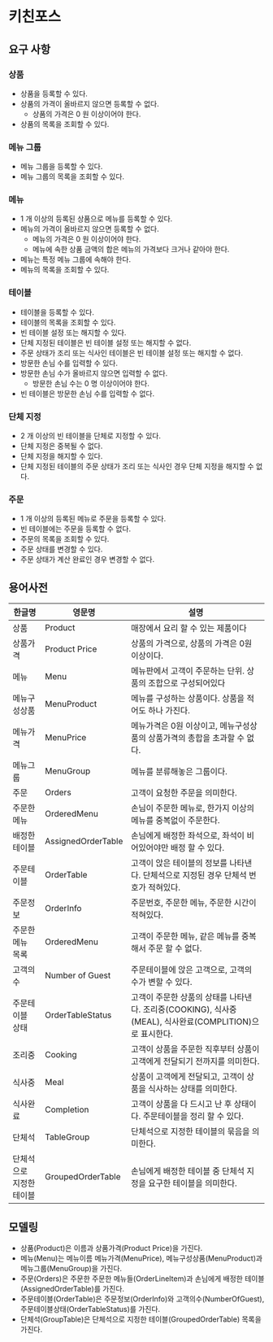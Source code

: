 # 키친포스

## 요구 사항

### 상품

* 상품을 등록할 수 있다.
* 상품의 가격이 올바르지 않으면 등록할 수 없다.
    * 상품의 가격은 0 원 이상이어야 한다.
* 상품의 목록을 조회할 수 있다.

### 메뉴 그룹

* 메뉴 그룹을 등록할 수 있다.
* 메뉴 그룹의 목록을 조회할 수 있다.

### 메뉴

* 1 개 이상의 등록된 상품으로 메뉴를 등록할 수 있다.
* 메뉴의 가격이 올바르지 않으면 등록할 수 없다.
    * 메뉴의 가격은 0 원 이상이어야 한다.
    * 메뉴에 속한 상품 금액의 합은 메뉴의 가격보다 크거나 같아야 한다.
* 메뉴는 특정 메뉴 그룹에 속해야 한다.
* 메뉴의 목록을 조회할 수 있다.

### 테이블

* 테이블을 등록할 수 있다.
* 테이블의 목록을 조회할 수 있다.
* 빈 테이블 설정 또는 해지할 수 있다.
* 단체 지정된 테이블은 빈 테이블 설정 또는 해지할 수 없다.
* 주문 상태가 조리 또는 식사인 테이블은 빈 테이블 설정 또는 해지할 수 없다.
* 방문한 손님 수를 입력할 수 있다.
* 방문한 손님 수가 올바르지 않으면 입력할 수 없다.
    * 방문한 손님 수는 0 명 이상이어야 한다.
* 빈 테이블은 방문한 손님 수를 입력할 수 없다.

### 단체 지정

* 2 개 이상의 빈 테이블을 단체로 지정할 수 있다.
* 단체 지정은 중복될 수 없다.
* 단체 지정을 해지할 수 있다.
* 단체 지정된 테이블의 주문 상태가 조리 또는 식사인 경우 단체 지정을 해지할 수 없다.

### 주문

* 1 개 이상의 등록된 메뉴로 주문을 등록할 수 있다.
* 빈 테이블에는 주문을 등록할 수 없다.
* 주문의 목록을 조회할 수 있다.
* 주문 상태를 변경할 수 있다.
* 주문 상태가 계산 완료인 경우 변경할 수 없다.

## 용어사전

|한글명|영문명|설명|
|---|---|---|
|상품|Product|매장에서 요리 할 수 있는 제품이다|
|상품가격|Product Price|상품의 가격으로, 상품의 가격은 0원 이상이다.|
|메뉴|Menu|메뉴판에서 고객이 주문하는 단위. 상품의 조합으로 구성되어있다|
|메뉴구성상품|MenuProduct|메뉴를 구성하는 상품이다. 상품을 적어도 하나 가진다.|
|메뉴가격|MenuPrice|메뉴가격은 0원 이상이고, 메뉴구성상품의 상품가격의 총합을 초과할 수 없다.|
|메뉴그룹|MenuGroup|메뉴를 분류해놓은 그룹이다.|
|주문|Orders|고객이 요청한 주문을 의미한다.|
|주문한메뉴|OrderedMenu|손님이 주문한 메뉴로, 한가지 이상의 메뉴를 중복없이 주문한다.|
|배정한테이블|AssignedOrderTable|손님에게 배정한 좌석으로, 좌석이 비어있어야만 배정 할 수 있다.|
|주문테이블|OrderTable|고객이 앉은 테이블의 정보를 나타낸다. 단체석으로 지정된 경우 단체석 번호가 적혀있다.|
|주문정보|OrderInfo|주문번호, 주문한 메뉴, 주문한 시간이 적혀있다.|
|주문한 메뉴 목록|OrderedMenu|고객이 주문한 메뉴, 같은 메뉴를 중복해서 주문 할 수 없다.|
|고객의 수|Number of Guest|주문테이블에 앉은 고객으로, 고객의 수가 변할 수 있다.|
|주문테이블 상태|OrderTableStatus|고객이 주문한 상품의 상태를 나타낸다. 조리중(COOKING), 식사중(MEAL), 식사완료(COMPLITION)으로 표시한다.|
|조리중|Cooking|고객이 상품을 주문한 직후부터 상품이 고객에게 전달되기 전까지를 의미한다.|
|식사중|Meal|상품이 고객에게 전달되고, 고객이 상품을 식사하는 상태를 의미한다.|
|식사완료|Completion|고객이 상품을 다 드시고 난 후 상태이다. 주문테이블을 정리 할 수 있다.|
|단체석|TableGroup|단체석으로 지정한 테이블의 묶음을 의미한다.|
|단체석으로 지정한 테이블|GroupedOrderTable|손님에게 배정한 테이블 중 단체석 지정을 요구한 테이블을 의미한다.|

## 모델링

- 상품(Product)은 이름과 상품가격(Product Price)을 가진다.
- 메뉴(Menu)는 메뉴이름 메뉴가격(MenuPrice), 메뉴구성상품(MenuProduct)과 메뉴그룹(MenuGroup)을 가진다.
- 주문(Orders)은 주문한 주문한 메뉴들(OrderLineItem)과 손님에게 배정한 테이블(AssignedOrderTable)를 가진다.
- 주문테이블(OrderTable)은 주문정보(OrderInfo)와 고객의수(NumberOfGuest), 주문테이블상태(OrderTableStatus)를 가진다.
- 단체석(GroupTable)은 단체석으로 지정한 테이블(GroupedOrderTable) 목록을 가진다.
